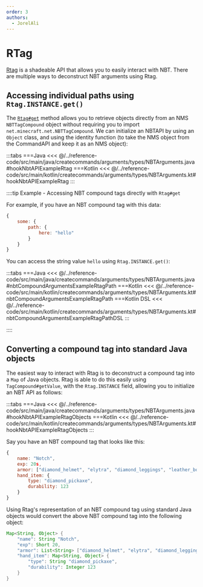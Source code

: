 ```yaml
---
order: 3
authors:
  - JorelAli
---
```


# RTag

[Rtag](https://www.spigotmc.org/resources/100694/) is a shadeable API that allows you to easily interact with NBT. There are multiple ways to deconstruct NBT arguments using Rtag.

## Accessing individual paths using `Rtag.INSTANCE.get()`

The [`Rtag#get`](https://javadoc.saicone.com/rtag/com/saicone/rtag/Rtag.html#get(java.lang.Object,java.lang.Object...)) method allows you to retrieve objects directly from an NMS `NBTTagCompound` object without requiring you to import `net.minecraft.net.NBTTagCompound`. We can initialize an NBTAPI by using an `Object` class, and using the identity function (to take the NMS object from the CommandAPI and keep it as an NMS object):

:::tabs
===Java
<<< @/../reference-code/src/main/java/createcommands/arguments/types/NBTArguments.java#hookNbtAPIExampleRtag
===Kotlin
<<< @/../reference-code/src/main/kotlin/createcommands/arguments/types/NBTArguments.kt#hookNbtAPIExampleRtag
:::

::::tip Example - Accessing NBT compound tags directly with `Rtag#get`

For example, if you have an NBT compound tag with this data:

```js
{
    some: {
        path: {
            here: "hello"
        }
    }
}
```

You can access the string value `hello` using `Rtag.INSTANCE.get()`:

:::tabs
===Java
<<< @/../reference-code/src/main/java/createcommands/arguments/types/NBTArguments.java#nbtCompoundArgumentsExampleRtagPath
===Kotlin
<<< @/../reference-code/src/main/kotlin/createcommands/arguments/types/NBTArguments.kt#nbtCompoundArgumentsExampleRtagPath
===Kotlin DSL
<<< @/../reference-code/src/main/kotlin/createcommands/arguments/types/NBTArguments.kt#nbtCompoundArgumentsExampleRtagPathDSL
:::

::::

## Converting a compound tag into standard Java objects

The easiest way to interact with Rtag is to deconstruct a compound tag into a `Map` of Java objects. Rtag is able to do this easily using `TagCompound#getValue`, with the `Rtag.INSTANCE` field, allowing you to initialize an NBT API as follows:


:::tabs
===Java
<<< @/../reference-code/src/main/java/createcommands/arguments/types/NBTArguments.java#hookNbtAPIExampleRtagObjects
===Kotlin
<<< @/../reference-code/src/main/kotlin/createcommands/arguments/types/NBTArguments.kt#hookNbtAPIExampleRtagObjects
:::

Say you have an NBT compound tag that looks like this:

```js
{
    name: "Notch",
    exp: 20s,
    armor: ["diamond_helmet", "elytra", "diamond_leggings", "leather_boots"],
    hand_item: {
        type: "diamond_pickaxe",
        durability: 123
    }
}
```

Using Rtag's representation of an NBT compound tag using standard Java objects would convert the above NBT compound tag into the following object:

```java
Map<String, Object> {
    "name": String "Notch",
    "exp": Short 20,
    "armor": List<String> ["diamond_helmet", "elytra", "diamond_leggings", "leather_boots"],
    "hand_item": Map<String, Object> {
        "type": String "diamond_pickaxe",
        "durability": Integer 123
    }
}
```
